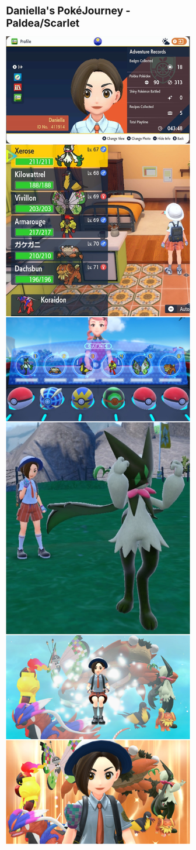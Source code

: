 # Daniella's PokéJourney - Paldea/Scarlet

<img src="2022122701252900-1A552196CBAEC7F073BF13D42EA6C787_edited.jpg">
<img src="2022122701250300-1A552196CBAEC7F073BF13D42EA6C787_edited.jpg">

<img src="2022122601242800-1A552196CBAEC7F073BF13D42EA6C787.jpg">
<img src="2022122505180000-1A552196CBAEC7F073BF13D42EA6C787_edited.jpg">
<img src="2022122505393900-1A552196CBAEC7F073BF13D42EA6C787.jpg">
<img src="2022122505394400-1A552196CBAEC7F073BF13D42EA6C787.jpg">
